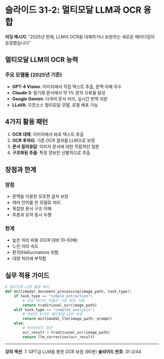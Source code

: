 # 슬라이드 31-2: 멀티모달 LLM과 OCR 융합

**리딩 메시지**: "2025년 현재, LLM이 OCR을 대체하거나 보완하는 새로운 패러다임이 등장했습니다"

## 멀티모달 LLM의 OCR 능력

### 주요 모델들 (2025년 기준)
- **GPT-4 Vision**: 이미지에서 직접 텍스트 추출, 문맥 이해 우수
- **Claude 3**: 필기체 문서에서 약 1% 문자 오류율 달성
- **Google Gemini**: 다국어 문서 처리, 실시간 번역 지원
- **LLaVA**: 오픈소스 멀티모달 모델, 로컬 배포 가능

## 4가지 활용 패턴

1. **OCR 대체**: 이미지에서 바로 텍스트 추출
2. **OCR 후처리**: 기존 OCR 결과를 LLM으로 보정
3. **문서 질의응답**: 이미지 문서에 대한 직접적인 질문
4. **구조화된 추출**: 특정 정보만 선별적으로 추출

## 장점과 한계

### 장점
- 문맥을 이용한 모호한 글자 보정
- 여러 언어를 한 모델로 처리
- 복잡한 문서 구조 이해
- 추론과 요약 동시 수행

### 한계
- 높은 처리 비용 (OCR 대비 10-50배)
- 느린 처리 속도
- 환각(Hallucination) 위험
- 대량 처리에 부적합

## 실무 적용 가이드

```python
# 멀티모달 LLM 활용 예시
def multimodal_document_processing(image_path, task_type):
    if task_type == "simple_extraction":
        # 단순 텍스트 추출은 기존 OCR 사용
        return traditional_ocr(image_path)
    elif task_type == "complex_analysis":
        # 복잡한 분석은 멀티모달 LLM 사용
        return multimodal_llm(image_path, prompt)
    else:
        # 하이브리드 접근
        ocr_result = traditional_ocr(image_path)
        return llm_correction(ocr_result)
```

---

**강의 섹션**: 7. GPT급 LLM을 통한 OCR 보정 (90분)
**슬라이드 번호**: 31-2/44
